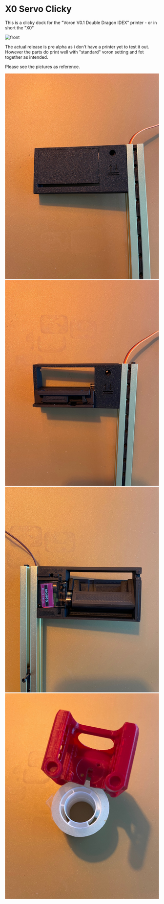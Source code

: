 # X0 Servo Clicky


This is a clicky dock for the "Voron V0.1 Double Dragon IDEX" printer - or in short the "X0"

![front](images/w070AX.gif)


The actual release is pre alpha as i don't have a printer yet to test it out.
However the parts do print well with "standard" voron setting and fot together as intended.

Please see the pictures as reference.

![front](images/IMG_6825.jpg)
![front](images/IMG_6826.jpg)
![front](images/IMG_6827.jpg)
![front](images/IMG_6828.jpg)